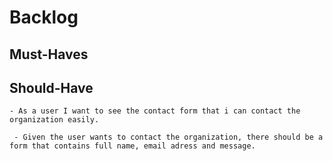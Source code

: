 # Backlog

## Must-Haves

  
## Should-Have

    - As a user I want to see the contact form that i can contact the organization easily.

     - Given the user wants to contact the organization, there should be a form that contains full name, email adress and message.
     
    
     

    
     
 
    
    
